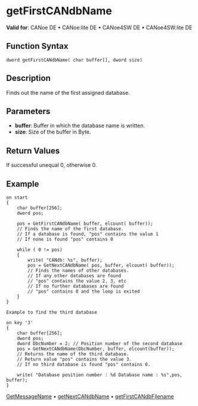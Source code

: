 # getFirstCANdbName

**Valid for**: CANoe DE • CANoe:lite DE • CANoe4SW DE • CANoe4SW:lite DE

## Function Syntax

```
dword getFirstCANdbName( char buffer[], dword size)
```

## Description

Finds out the name of the first assigned database.

## Parameters

- **buffer**: Buffer in which the database name is written.
- **size**: Size of the buffer in Byte.

## Return Values

If successful unequal 0, otherwise 0.

## Example

```plaintext
on start
{
    char buffer[256];
    dword pos;

    pos = GetFirstCANdbName( buffer, elcount( buffer));
    // Finds the name of the first database.
    // If a database is found, "pos" contains the value 1
    // If none is found "pos" contains 0

    while ( 0 != pos)
    {
        write( "CANdb: %s", buffer);
        pos = GetNextCANdbName( pos, buffer, elcount( buffer));
        // Finds the names of other databases.
        // If any other databases are found
        // "pos" contains the value 2, 3, etc
        // If no further databases are found
        // "pos" contains 0 and the loop is exited
    }
}

Example to find the third database

on key '3'
{
    char buffer[256];
    dword pos;
    dword DbcNumber = 2; // Position number of the second database
    pos = GetNextCANdbName(DbcNumber, buffer, elcount(buffer));
    // Returns the name of the third database.
    // Return value "pos" contains the value 3.
    // If no third database is found "pos" contains 0.

    write( "Database position number : %d Database name : %s",pos, buffer);
}
```

[GetMessageName](CAPLfunctionGetMessageName.md) • [getNextCANdbName](CAPLfunctionGetNextCANdbName.md) • [getFirstCANdbFilename](CAPLfunctionGetFirstCANdbFileName.md)
